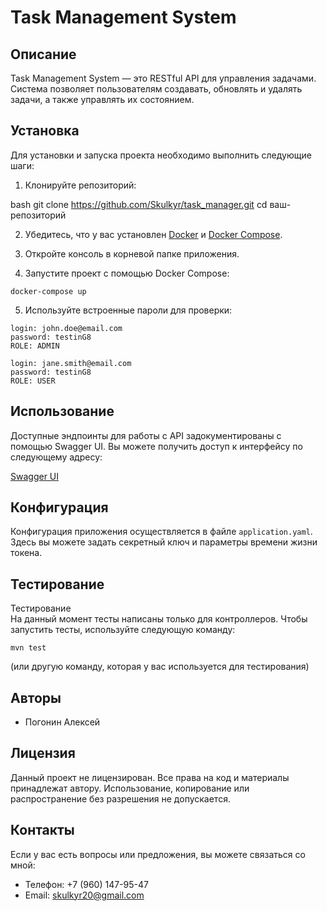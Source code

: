 # Task Management System

## Описание
Task Management System — это RESTful API для управления задачами. Система позволяет пользователям создавать, обновлять и удалять задачи, а также управлять их состоянием.

## Установка
Для установки и запуска проекта необходимо выполнить следующие шаги:

1. Клонируйте репозиторий:

bash
git clone https://github.com/Skulkyr/task_manager.git
cd ваш-репозиторий


2. Убедитесь, что у вас установлен [Docker](https://www.docker.com/get-started) и [Docker Compose](https://docs.docker.com/compose/).


3. Откройте консоль в корневой папке приложения.


4. Запустите проект с помощью Docker Compose:
```
docker-compose up
```

5. Используйте встроенные пароли для проверки:
 ```
login: john.doe@email.com
password: testinG8
ROLE: ADMIN
```
```
login: jane.smith@email.com
password: testinG8
ROLE: USER
```
## Использование
Доступные эндпоинты для работы с API задокументированы с помощью Swagger UI. Вы можете получить доступ к интерфейсу по следующему адресу:

[Swagger UI](http://localhost:8181/swagger-ui/index.html)

## Конфигурация
Конфигурация приложения осуществляется в файле `application.yaml`. Здесь вы можете задать секретный ключ и параметры времени жизни токена.

## Тестирование
Тестирование  
На данный момент тесты написаны только для контроллеров. Чтобы запустить тесты, используйте следующую команду:
```
mvn test
```
(или другую команду, которая у вас используется для тестирования)

## Авторы
- Погонин Алексей

## Лицензия
Данный проект не лицензирован. Все права на код и материалы принадлежат автору. Использование, копирование или распространение без разрешения не допускается.

## Контакты
Если у вас есть вопросы или предложения, вы можете связаться со мной:

- Телефон: +7 (960) 147-95-47
- Email: skulkyr20@gmail.com